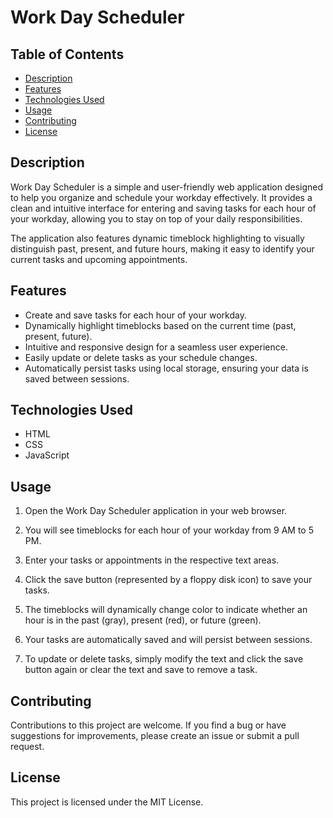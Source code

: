 # Work Day Scheduler

## Table of Contents
- [Description](#description)
- [Features](#features)
- [Technologies Used](#technologies-used)
- [Usage](#usage)
- [Contributing](#contributing)
- [License](#license)

## Description

Work Day Scheduler is a simple and user-friendly web application designed to help you organize and schedule your workday effectively. It provides a clean and intuitive interface for entering and saving tasks for each hour of your workday, allowing you to stay on top of your daily responsibilities.

The application also features dynamic timeblock highlighting to visually distinguish past, present, and future hours, making it easy to identify your current tasks and upcoming appointments.

## Features

- Create and save tasks for each hour of your workday.
- Dynamically highlight timeblocks based on the current time (past, present, future).
- Intuitive and responsive design for a seamless user experience.
- Easily update or delete tasks as your schedule changes.
- Automatically persist tasks using local storage, ensuring your data is saved between sessions.

## Technologies Used

- HTML
- CSS
- JavaScript

## Usage

1. Open the Work Day Scheduler application in your web browser.

2. You will see timeblocks for each hour of your workday from 9 AM to 5 PM.

3. Enter your tasks or appointments in the respective text areas.

4. Click the save button (represented by a floppy disk icon) to save your tasks.

5. The timeblocks will dynamically change color to indicate whether an hour is in the past (gray), present (red), or future (green).

6. Your tasks are automatically saved and will persist between sessions.

7. To update or delete tasks, simply modify the text and click the save button again or clear the text and save to remove a task.

## Contributing

Contributions to this project are welcome. If you find a bug or have suggestions for improvements, please create an issue or submit a pull request.

## License

This project is licensed under the MIT License.